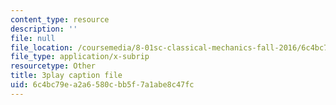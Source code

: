 ```yaml
---
content_type: resource
description: ''
file: null
file_location: /coursemedia/8-01sc-classical-mechanics-fall-2016/6c4bc79ea2a6580cbb5f7a1abe8c47fc_FlHKTvUjD6g.vtt
file_type: application/x-subrip
resourcetype: Other
title: 3play caption file
uid: 6c4bc79e-a2a6-580c-bb5f-7a1abe8c47fc
---
```


